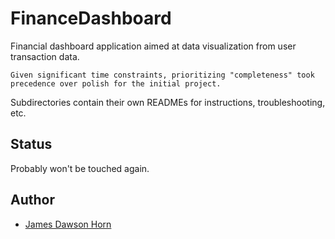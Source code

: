 # FinanceDashboard
Financial dashboard application aimed at data visualization from user transaction data.  

`Given significant time constraints, prioritizing "completeness" took precedence over polish for the initial project.`  

Subdirectories contain their own READMEs for instructions, troubleshooting, etc.

## Status
Probably won't be touched again.

## Author
- [James Dawson Horn](https://github.com/jhorn00)
